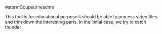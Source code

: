 #stormCoupeur readme

This tool is for educational purpose
it should be able to process video files
and trim down the interesting parts.
In the initial case, we try to catch thunder
